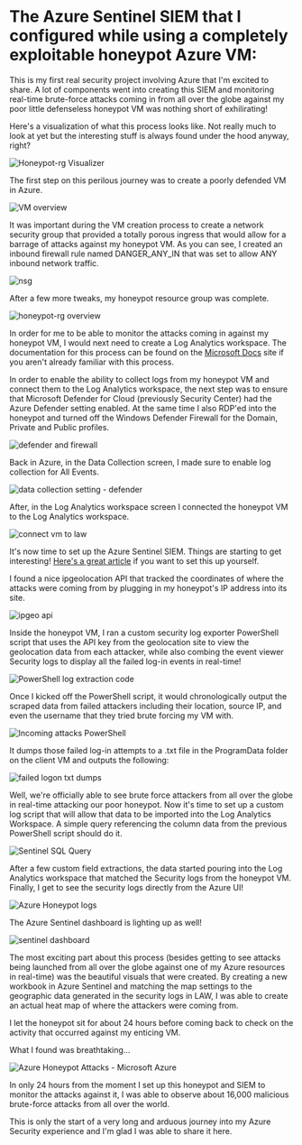 # The Azure Sentinel SIEM that I configured while using a completely exploitable honeypot Azure VM:


This is my first real security project involving Azure that I'm excited to share. A lot of components went into creating this SIEM and monitoring real-time brute-force attacks coming in from all over the globe against my poor little defenseless honeypot VM was nothing short of exhilirating!

Here's a visualization of what this process looks like. Not really much to look at yet but the interesting stuff is always found under the hood anyway, right?

![Honeypot-rg Visualizer](https://user-images.githubusercontent.com/105020710/168952475-019a92bb-d2a3-4d76-9453-d0f3e9f13150.jpg)


The first step on this perilous journey was to create a poorly defended VM in Azure. 

![VM overview](https://user-images.githubusercontent.com/105020710/168951948-b96a3659-209c-4de3-a982-60f73633b7f5.png)


It was important during the VM creation process to create a network security group that provided a totally porous ingress that would allow for a barrage of attacks against my honeypot VM. As you can see, I created an inbound firewall rule named DANGER_ANY_IN that was set to allow ANY inbound network traffic.

![nsg](https://user-images.githubusercontent.com/105020710/168952065-db1b6ba8-664d-45f0-9f82-0b0aa5a592ea.png)

After a few more tweaks, my honeypot resource group was complete.

![honeypot-rg overview](https://user-images.githubusercontent.com/105020710/168949778-08d6347f-94df-44c9-9176-5e521005b691.jpg)

In order for me to be able to monitor the attacks coming in against my honeypot VM, I would next need to create a Log Analytics workspace. The documentation for this process can be found on the [Microsoft Docs](https://docs.microsoft.com/en-us/azure/azure-monitor/logs/quick-create-workspace) site if you aren't already familiar with this process.

In order to enable the ability to collect logs from my honeypot VM and connect them to the Log Analytics workspace, the next step was to ensure that Microsoft Defender for Cloud (previously Security Center) had the Azure Defender setting enabled. At the same time I also RDP'ed into the honeypot and turned off the Windows Defender Firewall for the Domain, Private and Public profiles.

![defender and firewall](https://user-images.githubusercontent.com/105020710/168951191-e4b4960b-e2a6-4352-9454-920134afca17.jpg)

Back in Azure, in the Data Collection screen, I made sure to enable log collection for All Events.

![data collection setting - defender](https://user-images.githubusercontent.com/105020710/168951297-ae89da5a-f39b-4c84-b267-658cf7fcc086.jpg)

After, in the Log Analytics workspace screen I connected the honeypot VM to the Log Analytics workspace.

![connect vm to law](https://user-images.githubusercontent.com/105020710/168951818-584fb13c-70fb-40fc-bb89-2daceb97b266.png)

It's now time to set up the Azure Sentinel SIEM. Things are starting to get interesting! [Here's a great article](https://docs.microsoft.com/en-us/azure/sentinel/quickstart-onboard) if you want to set this up yourself.

I found a nice ipgeolocation API that tracked the coordinates of where the attacks were coming from by plugging in my honeypot's IP address into its site.

![ipgeo api](https://user-images.githubusercontent.com/105020710/168953082-72dab264-95ea-47f2-9fe4-54b7c8b2987d.jpg)

Inside the honeypot VM, I ran a custom security log exporter PowerShell script that uses the API key from the geolocation site to view the geolocation data from each attacker, while also combing the event viewer Security logs to display all the failed log-in events in real-time!

![PowerShell log extraction code](https://user-images.githubusercontent.com/105020710/168953538-ef923632-ace3-4b17-a0c4-3b753d54bb65.jpg)

Once I kicked off the PowerShell script, it would chronologically output the scraped data from failed attackers including their location, source IP, and even the username that they tried brute forcing my VM with.

![Incoming attacks PowerShell](https://user-images.githubusercontent.com/105020710/168953910-6301e6fb-79da-4cbe-9648-1df40745f549.jpg)

It dumps those failed log-in attempts to a .txt file in the ProgramData folder on the client VM and outputs the following:

![failed logon txt dumps](https://user-images.githubusercontent.com/105020710/168954247-c352e290-0385-4cf6-a277-bb0cd5e3e094.jpg)

Well, we're officially able to see brute force attackers from all over the globe in real-time attacking our poor honeypot. Now it's time to set up a custom log script that will allow that data to be imported into the Log Analytics Workspace. A simple query referencing the column data from the previous PowerShell script should do it.

![Sentinel SQL Query](https://user-images.githubusercontent.com/105020710/168954502-103fc44d-fe46-4769-8bf4-d6d9e9d3ecdc.jpg)

After a few custom field extractions, the data started pouring into the Log Analytics workspace that matched the Security logs from the honeypot VM. Finally, I get to see the security logs directly from the Azure UI!

![Azure Honeypot logs](https://user-images.githubusercontent.com/105020710/168954879-7b97917b-883c-4186-b3c6-d1856794263e.jpg)

The Azure Sentinel dashboard is lighting up as well!

![sentinel dashboard](https://user-images.githubusercontent.com/105020710/168954914-afdb738f-75a9-45b5-b54e-03aff62ec85b.jpg)

The most exciting part about this process (besides getting to see attacks being launched from all over the globe against one of my Azure resources in real-time) was the beautiful visuals that were created. By creating a new workbook in Azure Sentinel and matching the map settings to the geographic data generated in the security logs in LAW, I was able to create an actual heat map of where the attackers were coming from.

I let the honeypot sit for about 24 hours before coming back to check on the activity that occurred against my enticing VM. 

What I found was breathtaking...

![Azure Honeypot Attacks - Microsoft Azure](https://user-images.githubusercontent.com/105020710/168955271-00c717aa-325f-4de7-8bd1-eefa21937522.jpg)

In only 24 hours from the moment I set up this honeypot and SIEM to monitor the attacks against it, I was able to observe about 16,000 malicious brute-force attacks from all over the world.

This is only the start of a very long and arduous journey into my Azure Security experience and I'm glad I was able to share it here.
